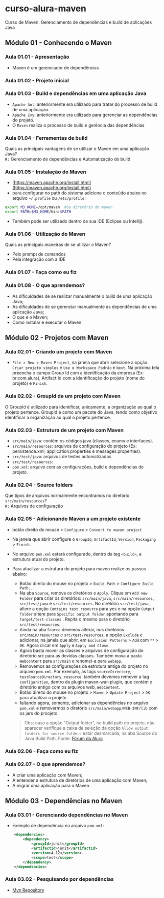 # curso-alura-maven
Curso de Maven: Gerenciamento de dependências e build de aplicações Java

## Módulo 01 - Conhecendo o Maven
### Aula 01.01 - Apresentação
- Maven é um gerenciador de dependências

### Aula 01.02 - Projeto inicial

### Aula 01.03 - Build e dependências em uma aplicação Java
- `Apache Ant`: anteriormente era utilizado para tratar do processo de build de uma aplicação.
- `Apache Ivy`: anteriormente era utilizado para gerenciar as dependências do projeto.
- O `Maven` realiza o processo de build e gerência das dependências

### Aula 01.04 - Ferramentas de build
Quais as principais vantagens de se utilizar o Maven em uma aplicação Java?  
`R:` Gerenciamento de dependências e Automatização do build

### Aula 01.05 - Instalação do Maven
- [https://maven.apache.org/install.html](https://maven.apache.org/install.html)
- para configurar no path do sistema adicione o conteúdo abaixo no arquivo `~/.profile` ou `/etc/profile`:
```bash
export M3_HOME=/opt/maven  #ou diretório do maven
export PATH=$M3_HOME/bin:$PATH
```
- Também pode ser utilizado dentro de sua IDE (Eclipse ou Intellij).

### Aula 01.06 - Utilização do Maven
Quais as principais maneiras de se utilizar o Maven?
- Pelo prompt de comandos
- Pela integração com a IDE

### Aula 01.07 - Faça como eu fiz

### Aula 01.08 - O que aprendemos?
- As dificuldades de se realizar manualmente o build de uma aplicação Java;
- As dificuldades de se gerenciar manualmente as dependências de uma aplicação Java;
- O que é o Maven;
- Como instalar e executar o Maven.

## Módulo 02 - Projetos com Maven
### Aula 02.01 - Criando um projeto com Maven
- `File > New > Maven Project`, na janela que abrir selecione a opção `Criar projeto simples` e `Use o Workspace Padrão` e `Next`. Na próxima tela preencha o campo Group Id  com a identificação da empresa (Ex: br.com.alura), Artifact Id com a identificação do projeto (nome do projeto) e `Finish`.

### Aula 02.02 - GroupId de um projeto com Maven
O GroupId é utilizado para identificar, unicamente, a organização ao qual o projeto pertence. GroupId é como um pacote do Java, tendo como objetivo identificar a organização ao qual o projeto pertence.

### Aula 02.03 - Estrutura de um projeto com Maven
- `src/main/java`: contém os códigos java (classes, enums e interfaces).
- `src/main/resources`: arquivos de configuração do projeto (Ex: persistence.xml, application.properties e messages.properties).
- `src/test/java`: arquivos de testes automatizados.
- `src/test/resources`:
- `pom.xml`: arquivo com as configurações, build e dependências do projeto.

### Aula 02.04 - Source folders
Que tipos de arquivos normalmente encontramos no diretório `src/main/resources`?  
`R:` Arquivos de configuração

### Aula 02.05 - Adicionando Maven a um projeto existente
- botão direito do mouse > `Configure` > `Convert to maven project`
- Na janela que abrir configure o `GroupId`, `ArtifactId`, `Version`, `Packaging` > `Finish`.
- No arquivo `pom.xml` estará configurado, dentro da tag `<build>`, a estrutura atual do projeto.
- Para atualizar a estrutura do projeto para maven realize os passos abaixo:
  - Botão direito do mouse no projeto > `Build Path` > `Configure Build Path...`
  - Na aba `Source`, remova os diretórios e `Apply`. Clique em `Add new Folder` para criar os diretórios: `src/main/java`, `src/main/resources`, `src/test/java` e `src/test/resources`. No diretório `src/test/java`, altere a opção `Contains test resource` para yes e na opção `Output folder` altere para `Specific output folder` apontando para `target/test-classes` . Repita o mesmo para o diretório `src/test/resources`. 
  - Ainda na aba `Source` devemos alterar, nos diretórios 
`src/main/resources` e `src/test/resources`, a opção `Exclude` e adicionar, na janela que abrir, em `Exclusion Patterns` > `Add` com `**` > `OK`. Agora clicar em `Apply` e `Apply and Close`.
  - Agora basta mover as classes e arquivos de configuração do diretório src para as devidas classes. Também mova a pasta `Webcontent` para `src/main` e renomei-a para `webapp`.
  - Removemos as configurações da estrutura antiga do projeto no arquivo `pom.xml`. Por exemplo, as tags `sourceDirectory`, `testRourceDirectory`, `resource`. também devemos remover a tag `configuration`, dentro do plugin maven-war-plugin, que contém o diretório antigo com os arquivos web, `WebContent`.
  - Botão direito do mouse no projeto > `Maven` > `Update Project` > `OK` para atualizar o projeto.
  - faltando agora, somente, adicionar as dependências no arquivo `pom.xml` e removermos o diretório `src/main/webapp/WEB-INF/lib` com os jars do proojeto.

  > Obs: caso a opção "Output folder", no build path do projeto, não aparecer verifique a caixa de seleção da opção `Allow output folders for source folders` estar desmarcada, na aba Source do Java Build Path. Fonte: [Fórum da Alura](https://cursos.alura.com.br/forum/topico-problema-com-a-conversao-de-projeto-web-para-projeto-maven-146619)

### Aula 02.06 - Faça como eu fiz

### Aula 02.07 - O que aprendemos?
- A criar uma aplicação com Maven;
- A entender a estrutura de diretórios de uma aplicação com Maven;
- A migrar uma aplicação para o Maven.

## Módulo 03 - Dependências no Maven
### Aula 03.01 - Gerenciando dependências no Maven
- Exemplo de dependência no arquivo `pom.xml`:
```xml
	<dependencies>
		<dependency>
			<groupId>junit</groupId>
			<artifactId>junit</artifactId>
			<version>4.12</version>
			<scope>test</scope>
		</dependency>
	</dependencies>
```

### Aula 03.02 - Pesquisando por dependências
- [Mvn Repository](https://mvnrepository.com/)
